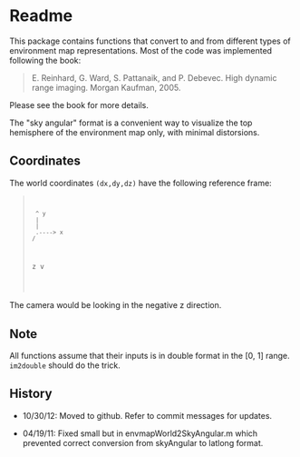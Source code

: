 Readme
======

This package contains functions that convert to and from different types 
of environment map representations. Most of the code was implemented 
following the book:

> E. Reinhard, G. Ward, S. Pattanaik, and P. Debevec. High dynamic range 
> imaging. Morgan Kaufman, 2005.

Please see the book for more details. 

The "sky angular" format is a convenient way to visualize the top 
hemisphere of the environment map only, with minimal distorsions. 

Coordinates
-----------

The world coordinates `(dx,dy,dz)` have the following reference frame:

<blockquote><code><pre>

     ^ y
     |
     |
     .----> x
    /
z  v

</pre></code></blockquote>
  
The camera would be looking in the negative z direction.

Note
----

All functions assume that their inputs is in double format in the [0, 1] 
range. `im2double` should do the trick.

History
-------

- 10/30/12: Moved to github. Refer to commit messages for updates.

- 04/19/11: Fixed small but in envmapWorld2SkyAngular.m which prevented 
  correct conversion from skyAngular to latlong format.